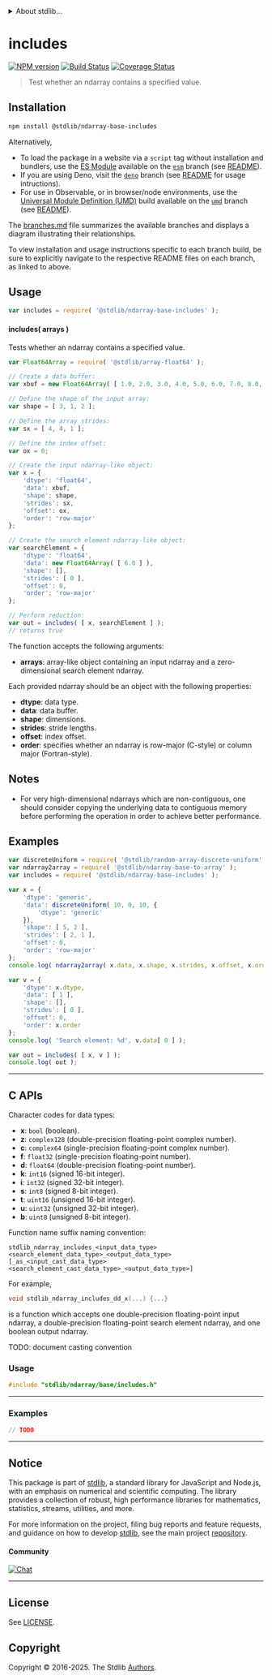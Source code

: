 <!--

@license Apache-2.0

Copyright (c) 2025 The Stdlib Authors.

Licensed under the Apache License, Version 2.0 (the "License");
you may not use this file except in compliance with the License.
You may obtain a copy of the License at

   http://www.apache.org/licenses/LICENSE-2.0

Unless required by applicable law or agreed to in writing, software
distributed under the License is distributed on an "AS IS" BASIS,
WITHOUT WARRANTIES OR CONDITIONS OF ANY KIND, either express or implied.
See the License for the specific language governing permissions and
limitations under the License.

-->


<details>
  <summary>
    About stdlib...
  </summary>
  <p>We believe in a future in which the web is a preferred environment for numerical computation. To help realize this future, we've built stdlib. stdlib is a standard library, with an emphasis on numerical and scientific computation, written in JavaScript (and C) for execution in browsers and in Node.js.</p>
  <p>The library is fully decomposable, being architected in such a way that you can swap out and mix and match APIs and functionality to cater to your exact preferences and use cases.</p>
  <p>When you use stdlib, you can be absolutely certain that you are using the most thorough, rigorous, well-written, studied, documented, tested, measured, and high-quality code out there.</p>
  <p>To join us in bringing numerical computing to the web, get started by checking us out on <a href="https://github.com/stdlib-js/stdlib">GitHub</a>, and please consider <a href="https://opencollective.com/stdlib">financially supporting stdlib</a>. We greatly appreciate your continued support!</p>
</details>

# includes

[![NPM version][npm-image]][npm-url] [![Build Status][test-image]][test-url] [![Coverage Status][coverage-image]][coverage-url] <!-- [![dependencies][dependencies-image]][dependencies-url] -->

> Test whether an ndarray contains a specified value.

<section class="intro">

</section>

<!-- /.intro -->

<section class="installation">

## Installation

```bash
npm install @stdlib/ndarray-base-includes
```

Alternatively,

-   To load the package in a website via a `script` tag without installation and bundlers, use the [ES Module][es-module] available on the [`esm`][esm-url] branch (see [README][esm-readme]).
-   If you are using Deno, visit the [`deno`][deno-url] branch (see [README][deno-readme] for usage intructions).
-   For use in Observable, or in browser/node environments, use the [Universal Module Definition (UMD)][umd] build available on the [`umd`][umd-url] branch (see [README][umd-readme]).

The [branches.md][branches-url] file summarizes the available branches and displays a diagram illustrating their relationships.

To view installation and usage instructions specific to each branch build, be sure to explicitly navigate to the respective README files on each branch, as linked to above.

</section>

<section class="usage">

## Usage

```javascript
var includes = require( '@stdlib/ndarray-base-includes' );
```

#### includes( arrays )

Tests whether an ndarray contains a specified value.

<!-- eslint-disable max-len -->

```javascript
var Float64Array = require( '@stdlib/array-float64' );

// Create a data buffer:
var xbuf = new Float64Array( [ 1.0, 2.0, 3.0, 4.0, 5.0, 6.0, 7.0, 8.0, 9.0, 10.0, 11.0, 12.0 ] );

// Define the shape of the input array:
var shape = [ 3, 1, 2 ];

// Define the array strides:
var sx = [ 4, 4, 1 ];

// Define the index offset:
var ox = 0;

// Create the input ndarray-like object:
var x = {
    'dtype': 'float64',
    'data': xbuf,
    'shape': shape,
    'strides': sx,
    'offset': ox,
    'order': 'row-major'
};

// Create the search element ndarray-like object:
var searchElement = {
    'dtype': 'float64',
    'data': new Float64Array( [ 6.0 ] ),
    'shape': [],
    'strides': [ 0 ],
    'offset': 0,
    'order': 'row-major'
};

// Perform reduction:
var out = includes( [ x, searchElement ] );
// returns true
```

The function accepts the following arguments:

-   **arrays**: array-like object containing an input ndarray and a zero-dimensional search element ndarray.

Each provided ndarray should be an object with the following properties:

-   **dtype**: data type.
-   **data**: data buffer.
-   **shape**: dimensions.
-   **strides**: stride lengths.
-   **offset**: index offset.
-   **order**: specifies whether an ndarray is row-major (C-style) or column major (Fortran-style).

</section>

<!-- /.usage -->

<section class="notes">

## Notes

-   For very high-dimensional ndarrays which are non-contiguous, one should consider copying the underlying data to contiguous memory before performing the operation in order to achieve better performance.

</section>

<!-- /.notes -->

<section class="examples">

## Examples

<!-- eslint no-undef: "error" -->

```javascript
var discreteUniform = require( '@stdlib/random-array-discrete-uniform' );
var ndarray2array = require( '@stdlib/ndarray-base-to-array' );
var includes = require( '@stdlib/ndarray-base-includes' );

var x = {
    'dtype': 'generic',
    'data': discreteUniform( 10, 0, 10, {
        'dtype': 'generic'
    }),
    'shape': [ 5, 2 ],
    'strides': [ 2, 1 ],
    'offset': 0,
    'order': 'row-major'
};
console.log( ndarray2array( x.data, x.shape, x.strides, x.offset, x.order ) );

var v = {
    'dtype': x.dtype,
    'data': [ 1 ],
    'shape': [],
    'strides': [ 0 ],
    'offset': 0,
    'order': x.order
};
console.log( 'Search element: %d', v.data[ 0 ] );

var out = includes( [ x, v ] );
console.log( out );
```

</section>

<!-- /.examples -->

<!-- C interface documentation. -->

* * *

<section class="c">

## C APIs

<!-- Section to include introductory text. Make sure to keep an empty line after the intro `section` element and another before the `/section` close. -->

<section class="intro">

Character codes for data types:

<!-- The following is auto-generated. Do not manually edit. See scripts/loops.js. -->

<!-- charcodes -->

-   **x**: `bool` (boolean).
-   **z**: `complex128` (double-precision floating-point complex number).
-   **c**: `complex64` (single-precision floating-point complex number).
-   **f**: `float32` (single-precision floating-point number).
-   **d**: `float64` (double-precision floating-point number).
-   **k**: `int16` (signed 16-bit integer).
-   **i**: `int32` (signed 32-bit integer).
-   **s**: `int8` (signed 8-bit integer).
-   **t**: `uint16` (unsigned 16-bit integer).
-   **u**: `uint32` (unsigned 32-bit integer).
-   **b**: `uint8` (unsigned 8-bit integer).

<!-- ./charcodes -->

Function name suffix naming convention:

```text
stdlib_ndarray_includes_<input_data_type><search_element_data_type>_<output_data_type>[_as_<input_cast_data_type><search_element_cast_data_type>_<output_data_type>]
```

For example,

<!-- run-disable -->

```c
void stdlib_ndarray_includes_dd_x(...) {...}
```

is a function which accepts one double-precision floating-point input ndarray, a double-precision floating-point search element ndarray, and one boolean output ndarray.

TODO: document casting convention

</section>

<!-- /.intro -->

<!-- C usage documentation. -->

<section class="usage">

### Usage

```c
#include "stdlib/ndarray/base/includes.h"
```

<!-- The following is auto-generated. Do not manually edit. See scripts/*loops.js. -->

<!-- loops -->

<!-- ./loops -->

<!-- macros -->

<!-- TODO: consider documenting macros -->

<!-- ./macros -->

</section>

<!-- /.usage -->

<!-- C API usage notes. Make sure to keep an empty line after the `section` element and another before the `/section` close. -->

<section class="notes">

</section>

<!-- /.notes -->

<!-- C API usage examples. -->

* * *

<section class="examples">

### Examples

```c
// TODO
```

</section>

<!-- /.examples -->

</section>

<!-- /.c -->

<!-- Section for related `stdlib` packages. Do not manually edit this section, as it is automatically populated. -->

<section class="related">

</section>

<!-- /.related -->


<section class="main-repo" >

* * *

## Notice

This package is part of [stdlib][stdlib], a standard library for JavaScript and Node.js, with an emphasis on numerical and scientific computing. The library provides a collection of robust, high performance libraries for mathematics, statistics, streams, utilities, and more.

For more information on the project, filing bug reports and feature requests, and guidance on how to develop [stdlib][stdlib], see the main project [repository][stdlib].

#### Community

[![Chat][chat-image]][chat-url]

---

## License

See [LICENSE][stdlib-license].


## Copyright

Copyright &copy; 2016-2025. The Stdlib [Authors][stdlib-authors].

</section>

<!-- /.stdlib -->

<!-- Section for all links. Make sure to keep an empty line after the `section` element and another before the `/section` close. -->

<section class="links">

[npm-image]: http://img.shields.io/npm/v/@stdlib/ndarray-base-includes.svg
[npm-url]: https://npmjs.org/package/@stdlib/ndarray-base-includes

[test-image]: https://github.com/stdlib-js/ndarray-base-includes/actions/workflows/test.yml/badge.svg?branch=main
[test-url]: https://github.com/stdlib-js/ndarray-base-includes/actions/workflows/test.yml?query=branch:main

[coverage-image]: https://img.shields.io/codecov/c/github/stdlib-js/ndarray-base-includes/main.svg
[coverage-url]: https://codecov.io/github/stdlib-js/ndarray-base-includes?branch=main

<!--

[dependencies-image]: https://img.shields.io/david/stdlib-js/ndarray-base-includes.svg
[dependencies-url]: https://david-dm.org/stdlib-js/ndarray-base-includes/main

-->

[chat-image]: https://img.shields.io/gitter/room/stdlib-js/stdlib.svg
[chat-url]: https://app.gitter.im/#/room/#stdlib-js_stdlib:gitter.im

[stdlib]: https://github.com/stdlib-js/stdlib

[stdlib-authors]: https://github.com/stdlib-js/stdlib/graphs/contributors

[umd]: https://github.com/umdjs/umd
[es-module]: https://developer.mozilla.org/en-US/docs/Web/JavaScript/Guide/Modules

[deno-url]: https://github.com/stdlib-js/ndarray-base-includes/tree/deno
[deno-readme]: https://github.com/stdlib-js/ndarray-base-includes/blob/deno/README.md
[umd-url]: https://github.com/stdlib-js/ndarray-base-includes/tree/umd
[umd-readme]: https://github.com/stdlib-js/ndarray-base-includes/blob/umd/README.md
[esm-url]: https://github.com/stdlib-js/ndarray-base-includes/tree/esm
[esm-readme]: https://github.com/stdlib-js/ndarray-base-includes/blob/esm/README.md
[branches-url]: https://github.com/stdlib-js/ndarray-base-includes/blob/main/branches.md

[stdlib-license]: https://raw.githubusercontent.com/stdlib-js/ndarray-base-includes/main/LICENSE

<!-- <related-links> -->

<!-- </related-links> -->

</section>

<!-- /.links -->
